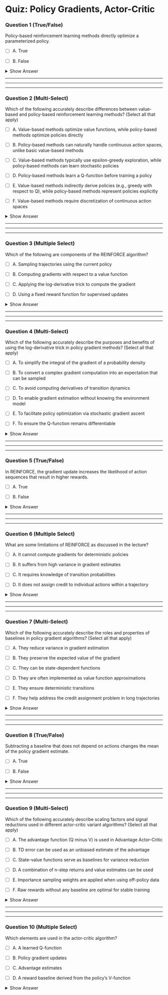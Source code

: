 # Quiz: Policy Gradients, Actor-Critic

### Question 1 (True/False)  



Policy-based reinforcement learning methods directly optimize a parameterized policy.

- [ ] A. True

- [ ] B. False

<details>
<summary>Show Answer</summary>

**Correct Answers:** A
**Explanation:**  
Policy-based methods directly parameterize and optimize a policy.  
> "Policy based methods on the other hand directly parameterize a policy and optimize it to maximize returns."
</details>

---

---

---




### Question 2 (Multi-Select)  



Which of the following accurately describe differences between value-based and policy-based reinforcement learning methods? (Select all that apply)

- [ ] A. Value-based methods optimize value functions, while policy-based methods optimize policies directly

- [ ] B. Policy-based methods can naturally handle continuous action spaces, unlike basic value-based methods

- [ ] C. Value-based methods typically use epsilon-greedy exploration, while policy-based methods can learn stochastic policies

- [ ] D. Policy-based methods learn a Q-function before training a policy

- [ ] E. Value-based methods indirectly derive policies (e.g., greedy with respect to Q), while policy-based methods represent policies explicitly

- [ ] F. Value-based methods require discretization of continuous action spaces

<details>
<summary>Show Answer</summary>
**Correct Answers:** A, B
**Explanation:**  
Value-based and policy-based methods differ in several fundamental ways.  
> "Among the types of methods using RL value based methods learn q functions... Policy based methods... directly parameterize a policy..."
> "Policy-based methods have some advantages... they can naturally handle continuous action spaces."
> "Value-based methods derive policies indirectly, typically by being greedy with respect to the learned value function."
</details>

---

---

---




### Question 3 (Multiple Select)  



Which of the following are components of the REINFORCE algorithm?

- [ ] A. Sampling trajectories using the current policy

- [ ] B. Computing gradients with respect to a value function

- [ ] C. Applying the log-derivative trick to compute the gradient

- [ ] D. Using a fixed reward function for supervised updates

<details>
<summary>Show Answer</summary>
**Correct Answers:** A
**Explanation:**  
REINFORCE involves sampling data and using the log-derivative trick to compute gradients.  
> "We simply need to collect a small batch of trajectories using the current pi theta..."  
> "...in order to apply a relation known as the log derivative trick..."
</details>

---

---

---




### Question 4 (Multi-Select)  



Which of the following accurately describe the purposes and benefits of using the log-derivative trick in policy gradient methods? (Select all that apply)

- [ ] A. To simplify the integral of the gradient of a probability density

- [ ] B. To convert a complex gradient computation into an expectation that can be sampled

- [ ] C. To avoid computing derivatives of transition dynamics

- [ ] D. To enable gradient estimation without knowing the environment model

- [ ] E. To facilitate policy optimization via stochastic gradient ascent

- [ ] F. To ensure the Q-function remains differentiable

<details>
<summary>Show Answer</summary>
**Correct Answers:** A, B
**Explanation:**  
The log-derivative trick has several important benefits in policy gradient algorithms.  
> "...we can write the expectation as an integral... and apply a relation known as the log derivative trick..."
> "This allows us to express the gradient in terms of an expectation, which we can then estimate by sampling."
> "The policy gradient theorem provides a way to compute policy gradients without knowing the dynamics of the environment."
</details>

---

---

---




### Question 5 (True/False)  



In REINFORCE, the gradient update increases the likelihood of action sequences that result in higher rewards.

- [ ] A. True

- [ ] B. False

<details>
<summary>Show Answer</summary>

**Correct Answers:** A
**Explanation:**  
Gradient updates push the probability of successful actions higher.  
> "...the gradient update will push the probability of the chosen actions to be either higher or lower depending on the sign and magnitude of the total reward..."
</details>

---

---

---




### Question 6 (Multiple Select)  



What are some limitations of REINFORCE as discussed in the lecture?

- [ ] A. It cannot compute gradients for deterministic policies

- [ ] B. It suffers from high variance in gradient estimates

- [ ] C. It requires knowledge of transition probabilities

- [ ] D. It does not assign credit to individual actions within a trajectory

<details>
<summary>Show Answer</summary>
**Correct Answers:** A
**Explanation:**  
REINFORCE suffers from variance and lacks fine-grained credit assignment.  
> "...we are left with a coarse level feedback for the entire sequence..."  
> "...New variants of this algorithm have been proposed that aim to reduce the variance..."
</details>

---

---

---




### Question 7 (Multi-Select)  



Which of the following accurately describe the roles and properties of baselines in policy gradient algorithms? (Select all that apply)

- [ ] A. They reduce variance in gradient estimation

- [ ] B. They preserve the expected value of the gradient

- [ ] C. They can be state-dependent functions

- [ ] D. They are often implemented as value function approximations

- [ ] E. They ensure deterministic transitions

- [ ] F. They help address the credit assignment problem in long trajectories

<details>
<summary>Show Answer</summary>
**Correct Answers:** A, B
**Explanation:**  
Baselines serve several important purposes in policy gradient methods.  
> "...subtracting some baseline... will preserve the mean... while possibly reducing the variance..."
> "We can use a state-dependent baseline such as a value function approximation."
> "A good baseline helps distinguish which actions were actually better than average, addressing the credit assignment problem."
</details>

---

---

---




### Question 8 (True/False)  



Subtracting a baseline that does not depend on actions changes the mean of the policy gradient estimate.

- [ ] A. True

- [ ] B. False

<details>
<summary>Show Answer</summary>

**Correct Answers:** B
**Explanation:**  
Subtracting a baseline that does not depend on action preserves the mean.  
> "...subtracting some baseline... will preserve the mean of the gradient expectation..."
</details>

---

---

---




### Question 9 (Multi-Select)  



Which of the following accurately describe scaling factors and signal reductions used in different actor-critic variant algorithms? (Select all that apply)

- [ ] A. The advantage function (Q minus V) is used in Advantage Actor-Critic

- [ ] B. TD error can be used as an unbiased estimate of the advantage

- [ ] C. State-value functions serve as baselines for variance reduction

- [ ] D. A combination of n-step returns and value estimates can be used

- [ ] E. Importance sampling weights are applied when using off-policy data

- [ ] F. Raw rewards without any baseline are optimal for stable training

<details>
<summary>Show Answer</summary>
**Correct Answers:** A, B
**Explanation:**  
Actor-critic methods use various signals and scaling factors to improve performance.  
> "...advantage actor-critic that substitutes the reward with the advantage... defined as the Q function minus the V function."
> "TD error can be used as an unbiased sample of the advantage function."
> "State-value functions provide effective baselines that reduce variance while preserving the expected gradient."
</details>

---

---

---




### Question 10 (Multiple Select)  



Which elements are used in the actor-critic algorithm?

- [ ] A. A learned Q-function

- [ ] B. Policy gradient updates

- [ ] C. Advantage estimates

- [ ] D. A reward baseline derived from the policy’s V-function

<details>
<summary>Show Answer</summary>
**Correct Answers:** A
**Explanation:**  
Actor-Critic methods include all of these elements as discussed.  
> "...actor-critic algorithm that replaces rewards with the Q function..."  
> "...advantage actor-critic... defined as the Q function minus the V function."
</details>

